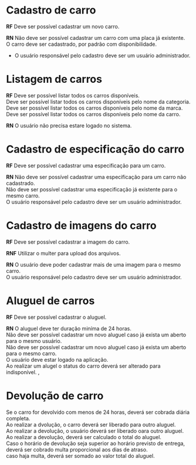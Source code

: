 # Cadastro de carro

**RF**
Deve ser possível cadastrar um novo carro. <br>

**RN**
Não deve ser possível cadastrar um carro com uma placa já existente. <br>
O carro deve ser cadastrado, por padrão com disponibilidade. <br>
* O usuário responsável pelo cadastro deve ser um usuário administrador.

# Listagem de carros

**RF** 
Deve ser possível listar todos os carros disponíveis. <br>
Deve ser possível listar todos os carros disponíveis pelo nome da categoria. <br>
Deve ser possível listar todos os carros disponíveis pelo nome da marca. <br>
Deve ser possível listar todos os carros disponíveis pelo nome da carro. 

**RN**
O usuário não precisa estare logado no sistema.

# Cadastro de especificação do carro

**RF**
Deve ser possível cadastrar uma especificação para um carro. <br>

**RN**
Não deve ser possível cadastrar uma especificação para um carro não cadastrado. <br>
Não deve ser possível cadastrar uma especificação já existente para o mesmo carro. <br>
O usuário responsável pelo cadastro deve ser um usuário administrador.

# Cadastro de imagens do carro

**RF**
Deve ser possível cadastrar a imagem do carro.

**RNF**
Utilizar o multer para upload dos arquivos.

**RN**
O usuário deve poder cadastrar mais de uma imagem para o mesmo carro. <br>
O usuário responsável pelo cadastro deve ser um usuário administrador.

# Aluguel de carros

**RF**
Deve ser possível cadastrar o aluguel.

**RN**
O aluguel deve ter duração miníma de 24 horas. <br>
Não deve ser possível cadastrar um novo aluguel caso já exista um aberto para o mesmo usuário. <br>
Não deve ser possível cadastrar um novo aluguel caso já exista um aberto para o mesmo carro. <br>
O usuário deve estar logado na aplicação. <br>
Ao realizar um alugel o status do carro deverá ser alterado para indisponível.
,
# Devolução de carro
Se o carro for devolvido com menos de 24 horas, deverá ser cobrada diária completa. <br>
Ao realizar a dvolução, o carro deverá ser liberado para outro aluguel. <br>
Ao realizar a devolução, o usuário deverá ser liberado oara outro aluguel. <br>
Ao realizar a devolução, deverá ser calculado o total do aluguel. <br>
Caso o horário de devolução seja superior ao horário previsto de entrega, deverá ser cobrado multa proporcional aos dias de atraso. <br>
caso haja multa, deverá ser somado ao valor total do aluguel.  